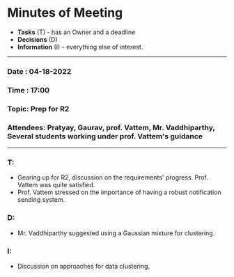 # Minutes of Meeting

* **Tasks** (T) - has an Owner and a deadline
* **Decisions** (D)
* **Information** (I) - everything else of interest.

---
 
### Date : 04-18-2022
### Time : 17:00
### Topic: Prep for R2
### Attendees: Pratyay, Gaurav, prof. Vattem, Mr. Vaddhiparthy, Several students working under prof. Vattem's guidance

---

### T:
- Gearing up for R2, discussion on the requirements' progress. Prof. Vattem was quite satisfied.
- Prof. Vattem stressed on the importance of having a robust notification sending system.

### D:
- Mr. Vaddhiparthy suggested using a Gaussian mixture for clustering. 

### I:
- Discussion on approaches for data clustering.


